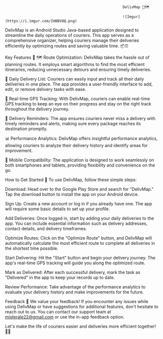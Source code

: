                                                           DelivMap 🚚🗺️

                                                          ![Imgur](https://i.imgur.com/IHBBV8Q.png)
DelivMap is an Android Studio Java-based application designed to streamline the daily operations of couriers. This app serves as a comprehensive organizer, helping couriers manage their deliveries efficiently by optimizing routes and saving valuable time. 📦⏰

Key Features 🔑
🗺️ Route Optimization: DelivMap takes the hassle out of planning routes. It employs smart algorithms to find the most efficient itineraries, reducing unnecessary detours and ensuring timely deliveries.

📝 Daily Delivery List: Couriers can easily input and track all their daily deliveries in one place. The app provides a user-friendly interface to add, edit, or remove delivery tasks with ease.

📍 Real-time GPS Tracking: With DelivMap, couriers can enable real-time GPS tracking to keep an eye on their progress and stay on the right track throughout the delivery journey.

🔔 Delivery Reminders: The app ensures couriers never miss a delivery with timely reminders and alerts, making sure every package reaches its destination promptly.

📊 Performance Analytics: DelivMap offers insightful performance analytics, allowing couriers to analyze their delivery history and identify areas for improvement.

📱 Mobile Compatibility: The application is designed to work seamlessly on both smartphones and tablets, providing flexibility and convenience on the go.

How to Get Started 🚀
To use DelivMap, follow these simple steps:

Download: Head over to the Google Play Store and search for "DelivMap." Tap the download button to install the app on your Android device.

Sign Up: Create a new account or log in if you already have one. The app will require some basic details to set up your profile.

Add Deliveries: Once logged in, start by adding your daily deliveries to the app. You can include essential information such as delivery addresses, contact details, and delivery timeframes.

Optimize Routes: Click on the "Optimize Route" button, and DelivMap will automatically calculate the most efficient route to complete all deliveries in the shortest time possible.

Start Delivering: Hit the "Start" button and begin your delivery journey. The app's real-time GPS tracking will guide you along the optimized route.

Mark as Delivered: After each successful delivery, mark the task as "Delivered" in the app to keep your records up to date.

Review Performance: Take advantage of the performance analytics to evaluate your delivery history and make improvements for the future.

Feedback 💬
We value your feedback! If you encounter any issues while using DelivMap or have suggestions for additional features, don't hesitate to reach out to us. You can contact our support team at misterale22@gmail.com or use the in-app feedback option.

Let's make the life of couriers easier and deliveries more efficient together! 🤝🚀
